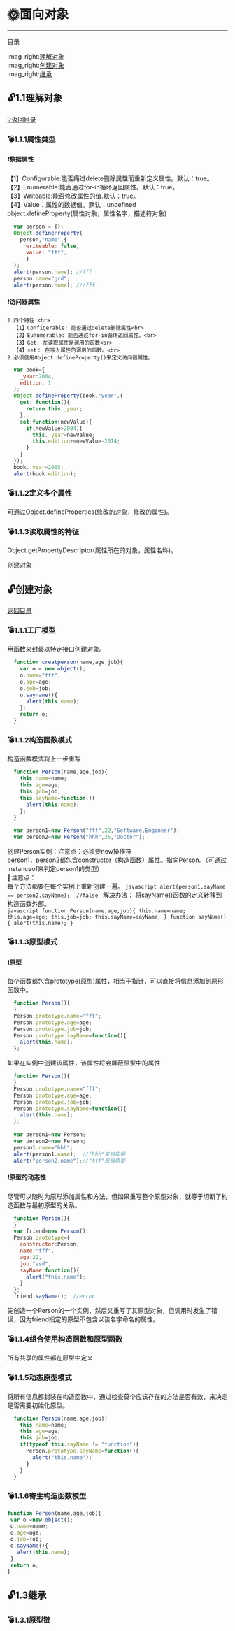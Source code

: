 # :sun_with_face:面向对象
---
<p id="title">目录</p>
:mag_right:<a href="#a1">理解对象</a><br>
:mag_right:<a href="#a2">创建对象</a><br>
:mag_right:<a href="#a3">继承</a><br>
<p id="a1"></p>

## :unlock:1.1理解对象
<a href="#title">:bulb:返回目录</a>
### :bomb:1.1.1属性类型
#### :exclamation:数据属性
  【1】Configurable:能否痛过delete删除属性而重新定义属性。默认：true。<br>
  【2】Enumerable:能否通过for-in循环返回属性。默认：true。<br>
  【3】Writeable:能否修改属性的值.默认：true。<br>
  【4】Value：属性的数据值。默认：undefined<br>
  object.defineProperty(属性对象，属性名字，描述符对象)
  
  ```javascript
    var person = {};
    Object.defineProperty(
      person,"name",{
        writeable: false,
        value: "fff";
        }
    );
    alert(person.name); //fff
    person.name="grd";
    alert(person.name); ///fff
  ```
  
#### :exclamation:访问器属性
    1.四个特性:<br>
      【1】Configerable: 能否通过delete删除属性<br>
      【2】Eunumerable: 能否通过for-in循环返回属性。<br>
      【3】Get: 在读取属性是调用的函数<br>
      【4】set： 在写入属性的调用的函数。<br>
    2.必须使用Object.defineProperty()来定义访问器属性。
  ```javascript
    var book={
      _year:2004,
      edition: 1
    };
    Object.defineProperty(book,"year",{
      get: function(){
        return this._year;
      },
      set;function(newValue){
        if(newValue>2004){
          this._year=newValue;
          this.edition+=newValue-2014;
        }
      }
    });
    book._year=2005;
    alert(book.edition);
  ```
### :bomb:1.1.2定义多个属性
  可通过Object.defineProperties(修改的对象，修改的属性)。
### :bomb:1.1.3读取属性的特征
  Object.getPropertyDescriptor(属性所在的对象，属性名称)。
<p id="a2">创建对象</p>

## :unlock:创建对象
<a href="#title">返回目录</a>
### :bomb:1.1.1工厂模型
  用函数来封装以特定接口创建对象。<br>
  ```javascript
    function creatperson(name,age,job){
      var o = new object();
      o.name="fff";
      o.age=age;
      o.job=job;
      o.sayname(){
        alert(this.name);
      };
      return o;
    }
  ```

### :bomb:1.1.2构造函数模式
  构造函数模式将上一步重写<br>
  ```javascript
    function Person(name,age,job){
      this.name=name;
      this.age=age;
      this.job=job;
      this.sayName=function(){
        alert(this.name);
      };
    }
    
    var person1=new Person("fff",22,"Software,Engineer");
    var person2=new Person("hhh",25,"Doctor");
  ```
  创建Person实例：注意点：必须要new操作符<br>
  person1，person2都包含constructor（构造函数）属性。指向Person。（可通过instanceof来判定person1的类型）<br>
  :flashlight:注意点：<br>
      每个方法都要在每个实例上重新创建一遍。
      ```javascript
        alert(person1.sayName == person2.sayName);  //false
      ```
      解决办法： 将sayName()函数的定义转移到构造函数外部。<br>
      ```javascript
        function Person(name,age,job){
          this.name=name;
          this.age=age;
          this.job=job;
          this.sayName=sayName;
        }
        function sayName(){
          alert(this.name);
        }
      ```
### :bomb:1.1.3原型模式
#### :exclamation:原型
  每个函数都包含prototype(原型)属性，相当于指针，可以直接将信息添加到原形函数中。
  ```javascript
    function Person(){
    }
    Person.prototype.name="fff";
    Person.prototype.age=age;
    Person.prototype.job=job;
    Person.prototype.sayName=function(){
      alert(this.name);
    };
  ```
  如果在实例中创建该属性，该属性将会屏蔽原型中的属性
  ```javascript
    function Person(){
    }
    Person.prototype.name="fff";
    Person.prototype.age=age;
    Person.prototype.job=job;
    Person.prototype.sayName=function(){
      alert(this.name);
    };
    
    var person1=new Person;
    var person2=new Person;
    person1.name="hhh";
    alert(person1.name);  //"hhh"来自实例
    alert("person2.name");//"fff"来自原型
  ```
  #### :exclamation:原型的动态性
  尽管可以随时为原形添加属性和方法，但如果重写整个原型对象，就等于切断了构造函数与最初原型的关系。
  ```javascript
    function Person(){
    }
    var friend=new Person();
    Person.prototype={
      constructor:Person,
      name:"fff",
      age:22,
      job:"asd",
      sayName:function(){
        alert("this.name");
      }
    };
    friend.sayName();  //error
  ```
  先创造一个Person的一个实例，然后又重写了其原型对象，但调用时发生了错误，因为friend指定的原型不包含以该名字命名的属性。
### :bomb:1.1.4组合使用构造函数和原型函数
  所有共享的属性都在原型中定义
### :bomb:1.1.5动态原型模式
  将所有信息都封装在构造函数中，通过检查莫个应该存在的方法是否有效，来决定是否需要初始化原型。
  ```javascript
    function Person(name,age,job){
      this.name=name;
      this.age=age;
      this.job=job;
      if(typeof this.sayName != "function"){
        Person.prototype.sayName=function(){
          alert("this.name");
        }
      }
    }
  ```
### :bomb:1.1.6寄生构造函数模型
 ```javascript
 function Person(name,age,job){
  var o =new object();
  o.name=name;
  o.age=age;
  o.job=job;
  o.sayName(){
    alert(this.name);
  };
  return o;
 }
 ```
 <p id="#a3"></p>
 
## :unlock:1.3继承

### :bomb:1.3.1原型链

